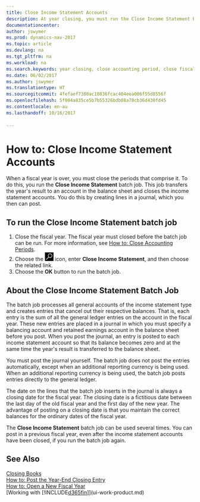 ```yaml
---
title: Close Income Statement Accounts
description: At year closing, you must run the Close Income Statement batch job to close the accounting periods that make up the fiscal year.
documentationcenter: 
author: jswymer
ms.prod: dynamics-nav-2017
ms.topic: article
ms.devlang: na
ms.tgt_pltfrm: na
ms.workload: na
ms.search.keywords: year closing, close accounting period, close fiscal year, bank account detailed trial balance
ms.date: 06/02/2017
ms.author: jswymer
ms.translationtype: HT
ms.sourcegitcommit: 4fefaef7380ac10836fcac404eea006f55d8556f
ms.openlocfilehash: 5f004a835ce5b7b55326bdb08a78cb36d430fd45
ms.contentlocale: en-au
ms.lasthandoff: 10/16/2017

---
```

# <a name="how-to-close-income-statement-accounts"></a>How to: Close Income Statement Accounts
When a fiscal year is over, you must close the periods that comprise it. To do this, you run the **Close Income Statement** batch job. This job transfers the year's result to an account in the balance sheet and closes the income statement accounts. You do this by creating lines in a journal, which you then can post.

## <a name="to-run-the-close-income-statement-batch-job"></a>To run the Close Income Statement batch job
1. Close the fiscal year. The fiscal year must closed before the batch job can be run. For more information, see [How to: Close Accounting Periods](year-close-account-periods.md).
2. Choose the ![Search for Page or Report](media/ui-search/search_small.png "Search for Page or Report icon") icon, enter **Close Income Statement**, and then choose the related link.
3. Choose the **OK** button to run the batch job.

## <a name="about-the-close-income-statement-batch-job"></a>About the Close Income Statement Batch Job
The batch job processes all general accounts of the income statement type and creates entries that cancel out their respective balances. That is, each entry is the sum of all the general ledger entries on the account in the fiscal year. These new entries are placed in a journal in which you must specify a balancing account and retained earnings account in the balance sheet before you post. When you post the journal, an entry is posted to each income statement account so that its balance becomes zero and at the same time the year's result is transferred to the balance sheet.

You must post the journal yourself. The batch job does not post the entries automatically, except when an additional reporting currency is being used. When an additional reporting currency is being used, the batch job posts entries directly to the general ledger.

The date on the lines that the batch job inserts in the journal is always a closing date for the fiscal year. The closing date is a fictitious date between the last day of the old fiscal year and the first day of the new year. The advantage of posting on a closing date is that you maintain the correct balances for the ordinary dates of the fiscal year.

The **Close Income Statement** batch job can be used several times. You can post in a previous fiscal year, even after the income statement accounts have been closed, if you run the batch job again.

## <a name="see-also"></a>See Also
[Closing Books](year-close-books.md)  
[How to: Post the Year-End Closing Entry](year-how-post-year-end-close-entry.md)  
[How to: Open a New Fiscal Year](finance-how-open-new-fiscal-year.md)  
[Working with [!INCLUDE[d365fin](includes/d365fin_md.md)]](ui-work-product.md)

